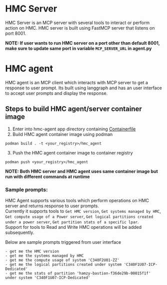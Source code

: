 # HMC Server
HMC Server is an MCP server with several tools to interact or perform action on HMC. HMC server is built using FastMCP server that listens on port 8001.

**NOTE: If user wants to run HMC server on a port other than default 8001, make sure to update same port in variable `MCP_SERVER_URL` in agent.py**

# HMC agent
HMC agent is an MCP client which interacts with MCP server to get a response to user prompt. Its built using langgraph and has an user interface to accept user prompts and display the response.

## Steps to build HMC agent/server container image
1. Enter into hmc-agent app directory containing [Containerfile](./Containerfile)
2. Build HMC agent container image using podman
```
podman build . -t <your_registry>/hmc_agent
```
3. Push the HMC agent container image to container registry
```
podman push <your_registry>/hmc_agent
```

**NOTE: Both HMC server and HMC agent uses same container image but run with different commands at runtime**

### Sample prompts:
HMC Agent supports various tools which perform operations on HMC server and returns response to user prompts.  
Currently it supports tools to `Get HMC version`, `Get systems managed by HMC`, `Get compute usage of a Power server`, `Get logical partitions created under a power server`, `Get partition stats of a specific lpar`.  
Support for tools to Read and Write HMC operations will be added subsequently.

Below are sample prompts triggered from user interface
```
- get me the HMC version
- get me the systems managed by HMC
- get me the compute usage of system 'C340F2U01-ZZ'
- get me the logical partitions created under system 'C340F1U07-ICP-Dedicated'
- get me the stats of partition 'hamzy-bastion-f36de29b-00015f1f' under system 'C340F1U07-ICP-Dedicated'
```
